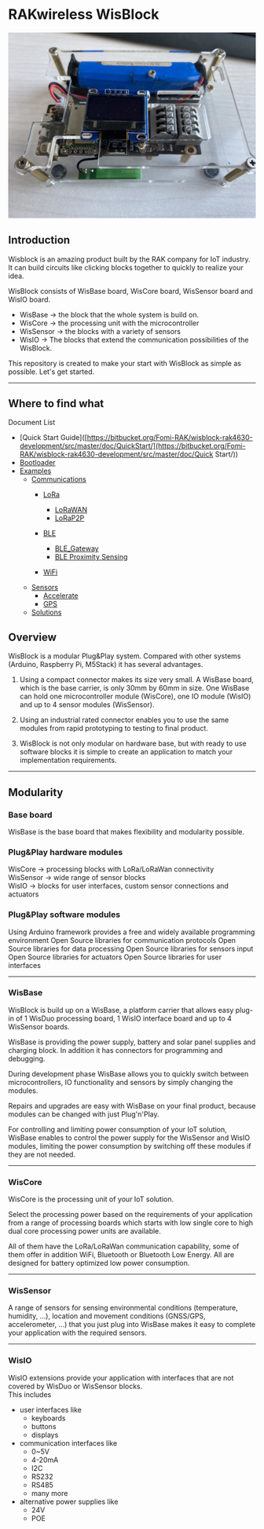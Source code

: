 # RAKwireless WisBlock
#### ![image-20200714152453848](doc/QuickStart/assets/image-20200714152453848.png)
## Introduction
Wisblock is an amazing product built by the RAK company for IoT industry. It can build circuits like clicking blocks together to quickly to realize your idea.

WisBlock consists of WisBase board, WisCore board, WisSensor board and WisIO board.
- WisBase → the block that the whole system is build on.    
- WisCore → the processing unit with the microcontroller    
- WisSensor → the blocks with a variety of sensors    
- WisIO → The blocks that extend the communication possibilities of the WisBlock.

This repository is created to make your start with WisBlock as simple as possible.
Let's get started.

----
## Where to find what

Document List

- [Quick Start Guide]([https://bitbucket.org/Fomi-RAK/wisblock-rak4630-development/src/master/doc/QuickStart/](https://bitbucket.org/Fomi-RAK/wisblock-rak4630-development/src/master/doc/Quick Start/))
- [Bootloader](https://bitbucket.org/Fomi-RAK/wisblock-rak4630-development/src/master/bootloader/)
- [Examples](https://bitbucket.org/Fomi-RAK/wisblock-rak4630-development/src/master/examples/)
    - [Communications](https://bitbucket.org/Fomi-RAK/wisblock-rak4630-development/src/master/examples/communications/)
        - [LoRa](https://bitbucket.org/Fomi-RAK/wisblock-rak4630-development/src/master/examples/communications/LoRa/)
           - [LoRaWAN](https://bitbucket.org/Fomi-RAK/wisblock-rak4630-development/src/master/examples/communications/LoRa/LoRaWAN/)
           - [LoRaP2P](https://bitbucket.org/Fomi-RAK/wisblock-rak4630-development/src/master/examples/communications/LoRa/LoRaP2P/)

        - [BLE](https://bitbucket.org/Fomi-RAK/wisblock-rak4630-development/src/master/examples/communications/BLE/)
            - [BLE_Gateway](https://bitbucket.org/Fomi-RAK/wisblock-rak4630-development/src/master/examples/communications/BLE/ble_gateway/)
            - [BLE Proximity Sensing](https://bitbucket.org/Fomi-RAK/wisblock-rak4630-development/src/master/examples/communications/BLE/ble_proximity_sensing/)
        - [WiFi](https://bitbucket.org/Fomi-RAK/wisblock-rak4630-development/src/master/examples/communications/WiFi/)
    - [Sensors](https://bitbucket.org/Fomi-RAK/wisblock-rak4630-development/src/master/examples/sensors/)
        - [Accelerate](https://bitbucket.org/Fomi-RAK/wisblock-rak4630-development/src/master/examples/sensors/accelerate_lis3dh/)
        - [GPS](https://bitbucket.org/Fomi-RAK/wisblock-rak4630-development/src/master/examples/sensors/gps_ublox7/)
    - [Solutions](https://bitbucket.org/Fomi-RAK/wisblock-rak4630-development/src/master/examples/solutions/)



## Overview
WisBlock is a modular Plug&Play system. Compared with other systems (Arduino, Raspberry Pi, M5Stack) it has several advantages.

1. Using a compact connector makes its size very small. A WisBase board, which is the base carrier, is only 30mm by 60mm in size. One WisBase can hold one microcontroller module (WisCore), one IO module (WisIO) and up to 4 sensor modules (WisSensor).

2. Using an industrial rated connector enables you to use the same modules from rapid prototyping to testing to final product.  

3. WisBlock is not only modular on hardware base, but with ready to use software blocks it is simple to create an application to match your implementation requirements.

----
## Modularity
### Base board
WisBase is the base board that makes flexibility and modularity possible.

### Plug&Play hardware modules 
WisCore → processing blocks with LoRa/LoRaWan connectivity    
WisSensor → wide range of sensor blocks    
WisIO → blocks for user interfaces, custom sensor connections and actuators   

### Plug&Play software modules
Using Arduino framework provides a free and widely available programming environment
Open Source libraries for communication protocols
Open Source libraries for data processing
Open Source libraries for sensors input
Open Source libraries for actuators
Open Source libraries for user interfaces

----
### WisBase
WisBlock is build up on a WisBase, a platform carrier that allows easy plug-in of 1 WisDuo processing board, 1 WisIO interface board and up to 4 WisSensor boards.

WisBase is providing the power supply, battery and solar panel supplies and charging block. In addition it has connectors for programming and debugging. 

During development phase WisBase allows you to quickly switch between microcontrollers, IO functionality and sensors by simply changing the modules.

Repairs and upgrades are easy with WisBase on your final product, because modules can be changed with just Plug'n'Play.

For controlling and limiting power consumption of your IoT solution, WisBase enables to control the power supply for the WisSensor and WisIO modules, limiting the power consumption by switching off these modules if they are not needed.

----
### WisCore
WisCore is the processing unit of your IoT solution.

Select the processing power based on the requirements of your application from a range of processing boards which starts with low single core to high dual core processing power  units are available. 

All of them have the LoRa/LoRaWan communication capability, some of them offer in addition WiFi, Bluetooth or Bluetooth Low Energy. All are designed for battery optimized low power consumption.

----
### WisSensor
A range of sensors for sensing environmental conditions (temperature, humidity, …), location and movement conditions (GNSS/GPS, accelerometer, …) that you just plug into WisBase makes it easy to complete your application with the required sensors.

----
### WisIO
WisIO extensions provide your application with interfaces that are not covered by WisDuo or WisSensor blocks.     
This includes 
- user interfaces like 
  - keyboards
  - buttons
  - displays
- communication interfaces like    
  - 0~5V
  - 4-20mA
  - I2C
  - RS232
  - RS485
  - many more
- alternative power supplies like
  - 24V
  - POE
